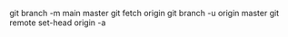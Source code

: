 git branch -m main master
git fetch origin
git branch -u origin master
git remote set-head origin -a